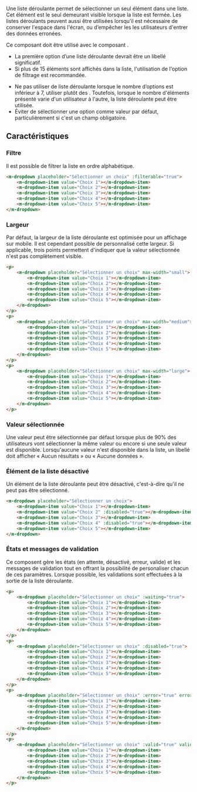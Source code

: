 Une liste déroulante permet de sélectionner un seul élément dans une liste. Cet élément est le seul demeurant visible lorsque la liste est fermée. Les listes déroulants peuvent aussi être utilisées lorsqu’il est nécessaire de conserver l'espace dans l'écran, ou d’empêcher les les utilisateurs d'entrer des données erronées.

Ce composant doit être utilisé avec le composant *<modul-go name="m-dropdown-item"></modul-go>*.

<modul-do>
    <ul>
        <li>La première option d’une liste déroulante devrait être un libellé significatif.</li>
        <li>Si plus de 15 éléments sont affichés dans la liste, l'utilisation de l'option de filtrage est recommandée.</li>
    </ul>
</modul-do>

<modul-dont>
    <ul>
        <li>Ne pas utiliser de liste déroulante lorsque le nombre d’options est inférieur à 7, utiliser plutôt des <em><modul-go name="m-radio-group"></modul-go></em>. Toutefois, lorsque le nombre d'éléments présenté varie d'un utilisateur à l'autre, la liste déroulante peut être utilisée.</li>
        <li>Éviter de sélectionner une option comme valeur par défaut, particulièrement si c'est un champ obligatoire.</li>
    </ul>
</modul-dont>

## Caractéristiques
### Filtre
Il est possible de filtrer la liste en ordre alphabétique.

<modul-demo>

```html
<m-dropdown placeholder="Sélectionner un choix" :filterable="true">
    <m-dropdown-item value="Choix 1"></m-dropdown-item>
    <m-dropdown-item value="Choix 2"></m-dropdown-item>
    <m-dropdown-item value="Choix 3"></m-dropdown-item>
    <m-dropdown-item value="Choix 4"></m-dropdown-item>
    <m-dropdown-item value="Choix 5"></m-dropdown-item>
</m-dropdown>
```

</modul-demo>

### Largeur
Par défaut, la largeur de la liste déroulante est optimisée pour un affichage sur mobile. Il est cependant possible de personnalisé cette largeur. Si applicable, trois points permettent d'indiquer que la valeur sélectionnée n'est pas complètement visible.

<modul-demo>

```html
<p>
    <m-dropdown placeholder="Sélectionner un choix" max-width="small">
        <m-dropdown-item value="Choix 1"></m-dropdown-item>
        <m-dropdown-item value="Choix 2"></m-dropdown-item>
        <m-dropdown-item value="Choix 3"></m-dropdown-item>
        <m-dropdown-item value="Choix 4"></m-dropdown-item>
        <m-dropdown-item value="Choix 5"></m-dropdown-item>
    </m-dropdown>
</p>
<p>
    <m-dropdown placeholder="Sélectionner un choix" max-width="medium">
        <m-dropdown-item value="Choix 1"></m-dropdown-item>
        <m-dropdown-item value="Choix 2"></m-dropdown-item>
        <m-dropdown-item value="Choix 3"></m-dropdown-item>
        <m-dropdown-item value="Choix 4"></m-dropdown-item>
        <m-dropdown-item value="Choix 5"></m-dropdown-item>
    </m-dropdown>
</p>
<p>
    <m-dropdown placeholder="Sélectionner un choix" max-width="large">
        <m-dropdown-item value="Choix 1"></m-dropdown-item>
        <m-dropdown-item value="Choix 2"></m-dropdown-item>
        <m-dropdown-item value="Choix 3"></m-dropdown-item>
        <m-dropdown-item value="Choix 4"></m-dropdown-item>
        <m-dropdown-item value="Choix 5"></m-dropdown-item>
    </m-dropdown>
</p>
```

</modul-demo>

### Valeur sélectionnée
Une valeur peut être sélectionnée par défaut lorsque plus de 90% des utilisateurs vont sélectionner la même valeur ou encore si une seule valeur est disponible. Lorsqu'aucune valeur n'est disponible dans la liste, un libellé doit afficher «&nbsp;Aucun résultats&nbsp;» ou «&nbsp;Aucune données&nbsp;».

### Élément de la liste désactivé
Un élément de la liste déroulante peut être désactivé, c'est-à-dire qu'il ne peut pas être sélectionné.

<modul-demo>

```html
<m-dropdown placeholder="Sélectionner un choix">
    <m-dropdown-item value="Choix 1"></m-dropdown-item>
    <m-dropdown-item value="Choix 2" :disabled="true"></m-dropdown-item>
    <m-dropdown-item value="Choix 3"></m-dropdown-item>
    <m-dropdown-item value="Choix 4" :disabled="true"></m-dropdown-item>
    <m-dropdown-item value="Choix 5"></m-dropdown-item>
</m-dropdown>
```

</modul-demo>

### États et messages de validation
Ce composent gère les états (en attente, désactivé, erreur, valide) et les messages de validation tout en offrant la possibilité de personaliser chacun de ces paramètres. Lorsque possible, les validations sont effectuées à la sortie de la liste déroulante.

<modul-demo>

```html
<p>
    <m-dropdown placeholder="Sélectionner un choix" :waiting="true">
        <m-dropdown-item value="Choix 1"></m-dropdown-item>
        <m-dropdown-item value="Choix 2"></m-dropdown-item>
        <m-dropdown-item value="Choix 3"></m-dropdown-item>
        <m-dropdown-item value="Choix 4"></m-dropdown-item>
        <m-dropdown-item value="Choix 5"></m-dropdown-item>
    </m-dropdown>
</p>
<p>
    <m-dropdown placeholder="Sélectionner un choix" :disabled="true">
        <m-dropdown-item value="Choix 1"></m-dropdown-item>
        <m-dropdown-item value="Choix 2"></m-dropdown-item>
        <m-dropdown-item value="Choix 3"></m-dropdown-item>
        <m-dropdown-item value="Choix 4"></m-dropdown-item>
        <m-dropdown-item value="Choix 5"></m-dropdown-item>
    </m-dropdown>
</p>
<p>
    <m-dropdown placeholder="Sélectionner un choix" :error="true" error-message="Elit incididunt minim laborum aliquip et laboris.">
        <m-dropdown-item value="Choix 1"></m-dropdown-item>
        <m-dropdown-item value="Choix 2"></m-dropdown-item>
        <m-dropdown-item value="Choix 3"></m-dropdown-item>
        <m-dropdown-item value="Choix 4"></m-dropdown-item>
        <m-dropdown-item value="Choix 5"></m-dropdown-item>
    </m-dropdown>
</p>
<p>
    <m-dropdown placeholder="Sélectionner un choix" :valid="true" valid-message="Elit incididunt minim laborum aliquip et laboris.">
        <m-dropdown-item value="Choix 1"></m-dropdown-item>
        <m-dropdown-item value="Choix 2"></m-dropdown-item>
        <m-dropdown-item value="Choix 3"></m-dropdown-item>
        <m-dropdown-item value="Choix 4"></m-dropdown-item>
        <m-dropdown-item value="Choix 5"></m-dropdown-item>
    </m-dropdown>
</p>
```

</modul-demo>
